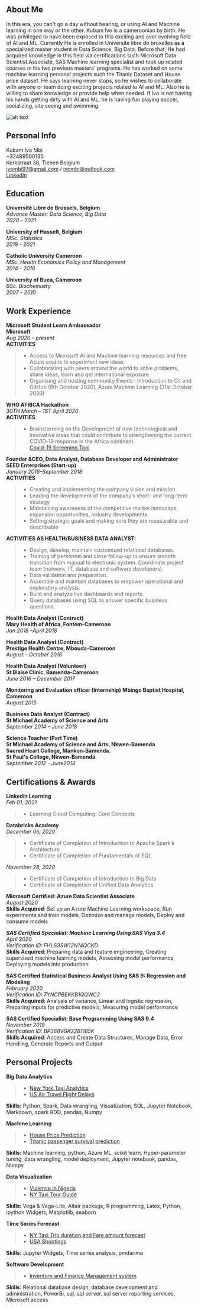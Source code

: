 ## About Me
In this era, you can't go a day without hearing, or using AI and Machine learning in one way or the other. Kubam Ivo is a cameroonian by birth. He was privileged to have been exposed to this exciting and ever evolving field of AI and ML. Currently He is enrolled in Universite libre de bruxelles as a specialized master student in Data Science, Big Data. Before that, He had acquired knowledge in this field via certifications such Microsoft Data Scientist Associate, SAS Machine learning specialist and took up related courses in his two previous masters' programs. He has worked on some machine learning personal projects such the Titanic Dataset and House price dataset. He says learning never stops, so he wishes to collaborate with anyone or team doing exciting projects related to AI and ML. Also he is willing to share knowledge or provide help when needed. If Ivo is not having his hands getting dirty with AI and ML, he is having fun playing soccer, socializing, site seeing and swimming.

![alt text](https://github.com/ivombi/ivombi/blob/main/avatar2.jpg)


## Personal Info
 Kubam Ivo Mbi <br> 
 +32489500135 <br>
 Kerkstraat 30, Tienen Belgium <br>
 ivombi97@gmail.com / ivombi@outlook.com <br>
 [LinkedIn](www.linkedin.com/in/kubamivombi) <br>

## Education
 **Université Libre de Brussels, Belgium**
 <br>
 *Advance Master: Data Science, Big Data* <br>
 *2020 - 2021* <br>
 
**University of Hasselt, Belgium** <br>
*MSc. Statistics* <br>
*2018 - 2021* <br>

**Catholic University Cameroon** <br>
*MSc. Health Economics Policy and Management* <br>
*2014 - 2016* <br>

**University of Buea, Cameroon** <br>
*BSc. Biochemistry* <br>
*2007 - 2010* <br>

## Work Experience 
**Microsoft Student Learn Ambassador** <br>
**Microsoft** <br>
*Aug 2020 – present* <br>
**ACTIVITIES**
 > -  Access to  Microsoft AI and Machine learning resources and free Azure credits to experiment new ideas.
 > -  Collaborating with peers around the world to solve problems, share ideas, learn and get international exposure
 > -  Organising and hosting community	Events : Introduction to Git and GitHub (8th October 2020), Azure Machine Learning (31st October 2020) <br>
 
**WHO AFRICA Hackathon** <br>
*30TH March – 1ST April 2020* <br>
**ACTIVITIES**
> - Brainstorming on the	Development of new technological and innovative ideas that could contribute to strengthening the current COVID-19 response in the Africa continent.  
[Covid-19 Screening Tool](https://covid-19-119e0.web.app/)

**Founder &CEO, Data Analyst, Database Developer and Administrator**<br>
**SEED Enterprises (Start-up)**<br>
*January 2016–September 2018*<br>
**ACTIVITIES**
> - Creating and implementing the company vision and mission
> - Leading the development of the company’s short- and long-term strategy
> - Maintaining awareness of the competitive market landscape, expansion opportunities, industry developments
> - Setting strategic goals and making sure they are measurable and describable

**ACTIVITIES AS HEALTH/BUSINESS DATA ANALYST:** 
> -	Design, develop, maintain customized relational databases. 
> -	Training of personnel and close follow-up to ensure smooth transition from manual to electronic system. Coordinate project team (network, IT, database and software developers).
> -	Data validation and preparation.
> -	Assemble and maintain databases to empower operational and exploratory analysis.
> - Build and analyze live dashboards and reports. 
> -	Query databases using SQL to answer specific business questions. 

**Health Data Analyst (Contract)** <br>
**Mary Health of Africa, Fontem-Cameroon** <br>
*Jan 2018 –April 2018* <br>

**Health Data Analyst (Contract)**<br>
**Prestige Health Centre, Mbouda-Cameroon**<br>
*August – October 2018*<br>

**Health Data Analyst (Volunteer)**<br>
**St Blaise Clinic, Bamenda-Cameroon** <br>
*June 2016 –  December 2017* <br>

**Monitoring and Evaluation officer (Internship)**
**Mbingo Baptist Hospital, Cameroon**<br>
*August 2015*<br>

**Business Data Analyst (Contract)**<br>
**St Michael Academy of Science and Arts**<br>
*September 2014 – June 2018*<br>

**Science Teacher (Part Time)**<br>
**St Michael Academy of Science and Arts, Nkwen-Bamenda** <br>
**Sacred Heart College, Mankon-Bamenda.** <br>
**St Paul's College, Nkwen-Bamenda.** <br>
*September 2012 - June2014*<br>

## Certifications & Awards
**Linkedin Learning**<br>
*Feb 01, 2021*
> - Learning Cloud Computing: Core Concepts

**Databricks Academy**<br>
*December 06, 2020*<br>
> - Certificate of Completion of Introduction to Apache Spark’s Architecture<br>
> -	Certificate of Completion of Fundamentals of SQL<br>

*November 28, 2020*<br>
> - Certificate of Completion of Introduction to Big Data <br>
> -	Certificate of Completion of Unified Data Analytics<br>

**Microsoft Certified: Azure Data Scientist Associate**<br>
*August 2020*<br>
**Skills Acquired**: Set up an Azure Machine Learning workspace, Run experiments and train models, Optimize and manage models, Deploy and consume models<br>

***SAS Certified Specialist: Machine Learning Using SAS Viya 3.4***<br>
*April 2020*<br>
*Verification ID: FHLS3SW12N14QCKD*<br>
**Skills Acquired**: Preparing data and feature engineering, Creating supervised machine learning models, Assessing model performance, Deploying models into production<br>

**SAS Certified Statistical Business Analyst Using SAS 9: Regression and Modeling**<br>
*February 2020*<br>
*Verification ID: 7YNCPBEKKB1QQWC2*<br>
**Skills Acquired**: Analysis of variance, Linear and logistic regression, Preparing inputs for predictive models, Measuring model performance<br>

**SAS Certified Specialist: Base Programming Using SAS 9.4**<br>
*November 2019*<br>
*Verification ID: BP368VGK22B1185K*<br>
**Skills Acquired**: Access and Create Data Structures, Manage Data, Error Handling, Generate Reports and Output<br>

## Personal Projects

**Big Data Analytics** 
> - [New York Taxi Analytics](https://github.com/MSBGDA/INFO-H-600-Project-Group-AH.git)<br>
> - [US Air Travel Flight Delays](https://github.com/ivombi/Introduction-to-Programming/blob/master/big_assignment.py)<br>

**Skills:** Python, Spark, Data wrangling, Visualization, SQL, Jupyter Notebook, Markdown, spark RDD,  pandas, Numpy<br>

**Machine Learning** 
> - [House Price Prediction](https://github.com/ivombi/House-price-prediction.git)<br>
> - [Titanic passenger survival prediction](https://github.com/ivombi/Titanic-Machine-Learning-from-Disaster.git)<br>

**Skills:** Machine learning, python, Azure ML, scikit learn, Hyper-parameter tuning, data wrangling, model deployment, Jupyter notebook, pandas, Numpy<br>

**Data Visualization**
> - [Violence in Nigeria](https://github.com/ivombi/Data-visualisation.git)<br>
> - [NY Taxi Tour Guide](https://github.com/ivombi/NY-Taxi.git)<br>

**Skills:** Vega & Vega-Lite, Altair package, R programming, Latex, Python, ipython Widgets, Matplotlib, seaborn<br>

 **Time Series Forecast**
 > - [NY Taxi Trip duration and Fare amount forecast](https://github.com/ivombi/NY-Taxi-Forecast.git)
 > - [USA Shootings](https://github.com/ivombi/US-Shootings.git)
 
 **Skills:** Jupyter Widgets, Time series analysis, pmdarima
 
 **Software Development**
 > - [Inventory and Finance Management system](https://www.facebook.com/kubam.mbi/posts/1492845557439243)
 
 **Skills:** Relational database design, database development and administration, PowerBi, sql, sql server, sql server reporting services, Microsoft access

















 

<!--
**ivombi/ivombi** is a ✨ _special_ ✨ repository because its `README.md` (this file) appears on your GitHub profile.

Here are some ideas to get you started:

- 🔭 I’m currently working on ...
- 🌱 I’m currently learning ...
- 👯 I’m looking to collaborate on ...
- 🤔 I’m looking for help with ...
- 💬 Ask me about ...
- 📫 How to reach me: ...
- 😄 Pronouns: ...
- ⚡ Fun fact: ...
-->
